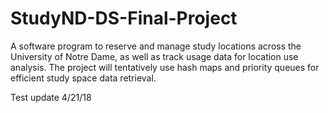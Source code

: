 # StudyND-DS-Final-Project
A software program to reserve and manage study locations across the University of Notre Dame, as well as track usage data for location use analysis. The project will tentatively use hash maps and priority queues for efficient study space data retrieval.

Test update 4/21/18
